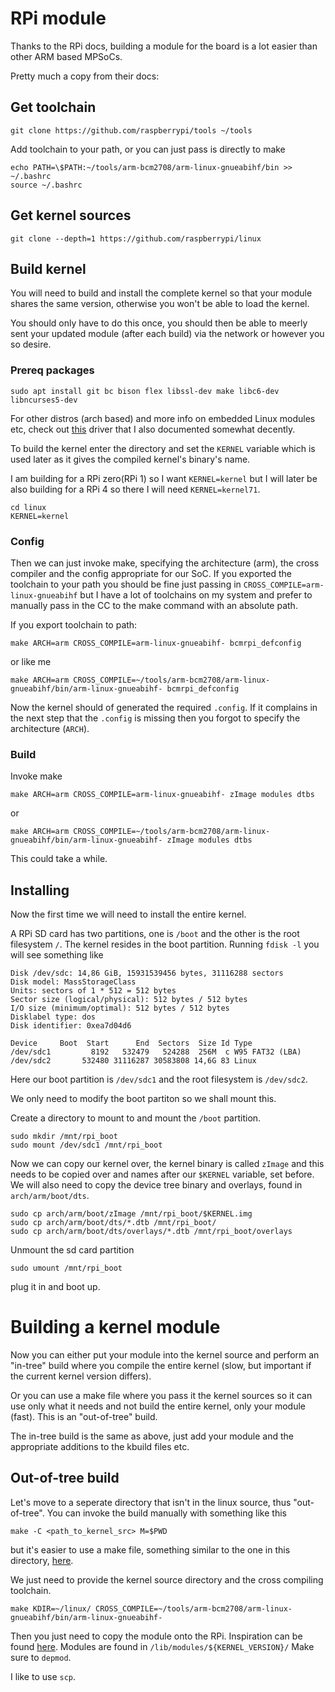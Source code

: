 # RPi module

Thanks to the RPi docs, building a module for the board is a lot easier than other ARM based MPSoCs. 

Pretty much a copy from their docs:

## Get toolchain

```
git clone https://github.com/raspberrypi/tools ~/tools
```

Add toolchain to your path, or you can just pass is directly to make

``` 
echo PATH=\$PATH:~/tools/arm-bcm2708/arm-linux-gnueabihf/bin >> ~/.bashrc
source ~/.bashrc
```

## Get kernel sources

```
git clone --depth=1 https://github.com/raspberrypi/linux
```

## Build kernel

You will need to build and install the complete kernel so that your module shares the same version, otherwise you won't be able to load the kernel.

You should only have to do this once, you should then be able to meerly sent your updated module (after each build) via the network or however you so desire.

### Prereq packages
```
sudo apt install git bc bison flex libssl-dev make libc6-dev libncurses5-dev
```

For other distros (arch based) and more info on embedded Linux modules etc, check out [this](https://github.com/alxhoff/Ath9k) driver that I also documented somewhat decently.

To build the kernel enter the directory and set the `KERNEL` variable which is used later as it gives the compiled kernel's binary's name.

I am building for a RPi zero(RPi 1) so I want `KERNEL=kernel` but I will later be also building for a RPi 4 so there I will need `KERNEL=kernel71`.

```
cd linux
KERNEL=kernel
```
### Config

Then we can just invoke make, specifying the architecture (arm), the cross compiler and the config appropriate for our SoC.
If you exported the toolchain to your path you should be fine just passing in `CROSS_COMPILE=arm-linux-gnueabihf` but I have a lot of toolchains on my system and prefer to manually pass in the CC to the make command with an absolute path.

If you export toolchain to path:
```
make ARCH=arm CROSS_COMPILE=arm-linux-gnueabihf- bcmrpi_defconfig
```
 or like me

 ```
 make ARCH=arm CROSS_COMPILE=~/tools/arm-bcm2708/arm-linux-gnueabihf/bin/arm-linux-gnueabihf- bcmrpi_defconfig
 ```

 Now the kernel should of generated the required `.config`. If it complains in the next step that the `.config` is missing then you forgot to specify the architecture (`ARCH`).

### Build

Invoke make

```
make ARCH=arm CROSS_COMPILE=arm-linux-gnueabihf- zImage modules dtbs
```

or

```
make ARCH=arm CROSS_COMPILE=~/tools/arm-bcm2708/arm-linux-gnueabihf/bin/arm-linux-gnueabihf- zImage modules dtbs
```

This could take a while.

## Installing

Now the first time we will need to install the entire kernel.

A RPi SD card has two partitions, one is `/boot` and the other is the root filesystem `/`. 
The kernel resides in the boot partition.
Running `fdisk -l` you will see something like

```
Disk /dev/sdc: 14,86 GiB, 15931539456 bytes, 31116288 sectors
Disk model: MassStorageClass
Units: sectors of 1 * 512 = 512 bytes
Sector size (logical/physical): 512 bytes / 512 bytes
I/O size (minimum/optimal): 512 bytes / 512 bytes
Disklabel type: dos
Disk identifier: 0xea7d04d6

Device     Boot  Start      End  Sectors  Size Id Type
/dev/sdc1         8192   532479   524288  256M  c W95 FAT32 (LBA)
/dev/sdc2       532480 31116287 30583808 14,6G 83 Linux
```

Here our boot partition is `/dev/sdc1` and the root filesystem is `/dev/sdc2`.

We only need to modify the boot partiton so we shall mount this.

Create a directory to mount to and mount the `/boot` partition.

```
sudo mkdir /mnt/rpi_boot
sudo mount /dev/sdc1 /mnt/rpi_boot
```

Now we can copy our kernel over, the kernel binary is called `zImage` and this needs to be copied over and names after our `$KERNEL` variable, set before.
We will also need to copy the device tree binary and overlays, found in `arch/arm/boot/dts`.

```
sudo cp arch/arm/boot/zImage /mnt/rpi_boot/$KERNEL.img
sudo cp arch/arm/boot/dts/*.dtb /mnt/rpi_boot/
sudo cp arch/arm/boot/dts/overlays/*.dtb /mnt/rpi_boot/overlays
```
Unmount the sd card partition

```
sudo umount /mnt/rpi_boot
```

plug it in and boot up.

# Building a kernel module

Now you can either put your module into the kernel source and perform an "in-tree" build where you compile the entire kernel (slow, but important if the current kernel version differs).

Or you can use a make file where you pass it the kernel sources so it can use only what it needs and not build the entire kernel, only your module (fast). 
This is an "out-of-tree" build.

The in-tree build is the same as above, just add your module and the appropriate additions to the kbuild files etc.

## Out-of-tree build

Let's move to a seperate directory that isn't in the linux source, thus "out-of-tree".
You can invoke the build manually with something like this

```
make -C <path_to_kernel_src> M=$PWD
```

but it's easier to use a make file, something similar to the one in this directory, [here](Makefile).

We just need to provide the kernel source directory and the cross compiling toolchain.

```
make KDIR=~/linux/ CROSS_COMPILE=~/tools/arm-bcm2708/arm-linux-gnueabihf/bin/arm-linux-gnueabihf-
```

Then you just need to copy the module onto the RPi. Inspiration can be found [here](https://github.com/alxhoff/dotfiles/blob/master/random_scripts/build_ath9k.sh).
Modules are found in `/lib/modules/${KERNEL_VERSION}/`
Make sure to `depmod`.

I like to use `scp`.

```

```
